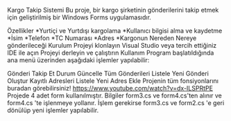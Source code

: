 Kargo Takip Sistemi
Bu proje, bir kargo şirketinin gönderilerini takip etmek için geliştirilmiş bir Windows Forms uygulamasıdır.

Özellikler
*Yurtiçi ve Yurtdışı kargolama
*Kullanıcı bilgisi alma ve kaydetme
    *İsim
    *Telefon
    *TC Numarası
    *Adres
    *Kargonun Nereden Nereye gönderileceği
Kurulum
Projeyi klonlayın
Visual Studio veya tercih ettiğiniz IDE ile açın
Projeyi derleyin ve çalıştırın
Kullanım
Program başlatıldığında ana menü üzerinden aşağıdaki işlemler yapılabilir:

Gönderi Takip Et
Durum Güncelle
Tüm Gönderileri Listele
Yeni Gönderi Oluştur
Kayıtlı Adresleri Listele
Yeni Adres Ekle
Projenin tüm fonsiyonlarını buradan görebilirsiniz!
https://www.youtube.com/watch?v=dx-ILSPRtPE
Projede 4 adet form kullanılmıştır. Bilgiler form3.cs ve form4.cs'ten alınır ve form4.cs 'te işlenmeye yollanır.
İşlem gerekirse form3.cs ve form2.cs 'e geri dönülüp yeni işlemler yapılabilir.



